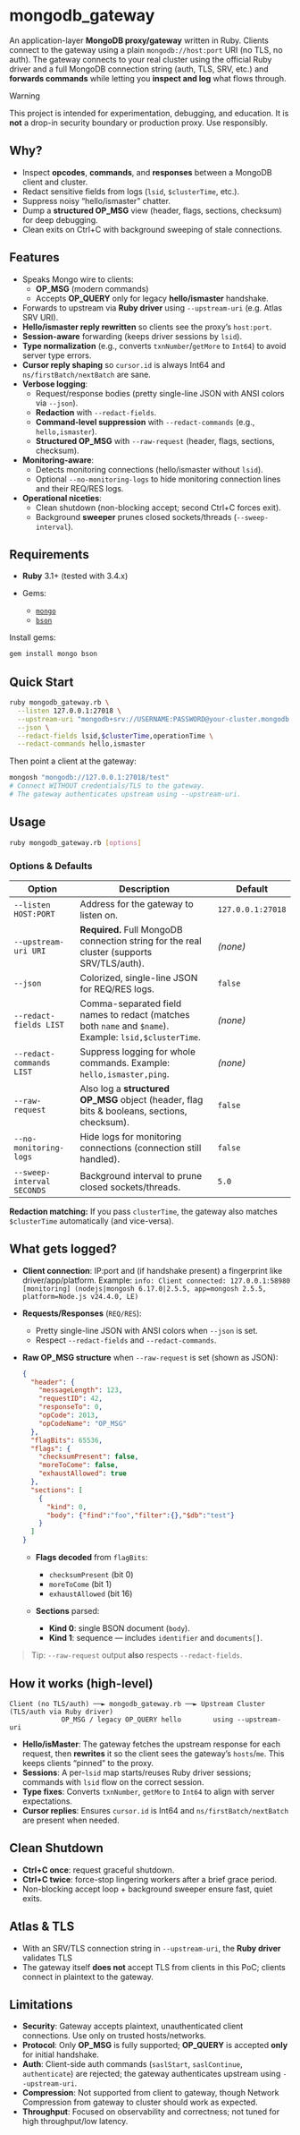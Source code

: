 # mongodb_gateway

An application-layer **MongoDB proxy/gateway** written in Ruby.
Clients connect to the gateway using a plain `mongodb://host:port` URI (no TLS, no auth).
The gateway connects to your real cluster using the official Ruby driver and a full MongoDB connection string (auth, TLS, SRV, etc.) and **forwards commands** while letting you **inspect and log** what flows through.

> [!WARNING]
> This project is intended for experimentation, debugging, and education.
> It is **not** a drop-in security boundary or production proxy. Use responsibly.

## Why?

* Inspect **opcodes**, **commands**, and **responses** between a MongoDB client and cluster.
* Redact sensitive fields from logs (`lsid`, `$clusterTime`, etc.).
* Suppress noisy “hello/ismaster” chatter.
* Dump a **structured OP_MSG** view (header, flags, sections, checksum) for deep debugging.
* Clean exits on Ctrl+C with background sweeping of stale connections.

## Features

* Speaks Mongo wire to clients:
  * **OP_MSG** (modern commands)
  * Accepts **OP_QUERY** only for legacy **hello/ismaster** handshake.
* Forwards to upstream via **Ruby driver** using `--upstream-uri` (e.g. Atlas SRV URI).
* **Hello/ismaster reply rewritten** so clients see the proxy’s `host:port`.
* **Session-aware** forwarding (keeps driver sessions by `lsid`).
* **Type normalization** (e.g., converts `txnNumber`/`getMore` to `Int64`) to avoid server type errors.
* **Cursor reply shaping** so `cursor.id` is always Int64 and `ns/firstBatch/nextBatch` are sane.
* **Verbose logging**:
  * Request/response bodies (pretty single-line JSON with ANSI colors via `--json`).
  * **Redaction** with `--redact-fields`.
  * **Command-level suppression** with `--redact-commands` (e.g., `hello,ismaster`).
  * **Structured OP_MSG** with `--raw-request` (header, flags, sections, checksum).
* **Monitoring-aware**:
  * Detects monitoring connections (hello/ismaster without `lsid`).
  * Optional `--no-monitoring-logs` to hide monitoring connection lines and their REQ/RES logs.
* **Operational niceties**:
  * Clean shutdown (non-blocking accept; second Ctrl+C forces exit).
  * Background **sweeper** prunes closed sockets/threads (`--sweep-interval`).

## Requirements

* **Ruby** 3.1+ (tested with 3.4.x)
* Gems:

  * [`mongo`](https://rubygems.org/gems/mongo)
  * [`bson`](https://rubygems.org/gems/bson)

Install gems:

```bash
gem install mongo bson
```

## Quick Start

```bash
ruby mongodb_gateway.rb \
  --listen 127.0.0.1:27018 \
  --upstream-uri "mongodb+srv://USERNAME:PASSWORD@your-cluster.mongodb.net/?retryWrites=true&w=majority" \
  --json \
  --redact-fields lsid,$clusterTime,operationTime \
  --redact-commands hello,ismaster
```

Then point a client at the gateway:

```bash
mongosh "mongodb://127.0.0.1:27018/test"
# Connect WITHOUT credentials/TLS to the gateway.
# The gateway authenticates upstream using --upstream-uri.
```

## Usage

```bash
ruby mongodb_gateway.rb [options]
```

### Options & Defaults

| Option                     | Description                                                                                            | Default           |
| -------------------------- | ------------------------------------------------------------------------------------------------------ | ----------------- |
| `--listen HOST:PORT`       | Address for the gateway to listen on.                                                                  | `127.0.0.1:27018` |
| `--upstream-uri URI`       | **Required.** Full MongoDB connection string for the real cluster (supports SRV/TLS/auth).             | *(none)*          |
| `--json`                   | Colorized, single-line JSON for REQ/RES logs.                                                          | `false`           |
| `--redact-fields LIST`     | Comma-separated field names to redact (matches both `name` and `$name`). Example: `lsid,$clusterTime`. | *(none)*          |
| `--redact-commands LIST`   | Suppress logging for whole commands. Example: `hello,ismaster,ping`.                                   | *(none)*          |
| `--raw-request`            | Also log a **structured OP\_MSG** object (header, flag bits & booleans, sections, checksum).           | `false`           |
| `--no-monitoring-logs`     | Hide logs for monitoring connections (connection still handled).                                       | `false`           |
| `--sweep-interval SECONDS` | Background interval to prune closed sockets/threads.                                                   | `5.0`             |

**Redaction matching:**
If you pass `clusterTime`, the gateway also matches `$clusterTime` automatically (and vice-versa).

## What gets logged?

* **Client connection**: IP\:port and (if handshake present) a fingerprint like driver/app/platform.
  Example:
  `info: Client connected: 127.0.0.1:58980 [monitoring] (nodejs|mongosh 6.17.0|2.5.5, app=mongosh 2.5.5, platform=Node.js v24.4.0, LE)`

* **Requests/Responses** (`REQ/RES`):

  * Pretty single-line JSON with ANSI colors when `--json` is set.
  * Respect `--redact-fields` and `--redact-commands`.

* **Raw OP\_MSG structure** when `--raw-request` is set (shown as JSON):

  ```json
  {
    "header": {
      "messageLength": 123,
      "requestID": 42,
      "responseTo": 0,
      "opCode": 2013,
      "opCodeName": "OP_MSG"
    },
    "flagBits": 65536,
    "flags": {
      "checksumPresent": false,
      "moreToCome": false,
      "exhaustAllowed": true
    },
    "sections": [
      {
        "kind": 0,
        "body": {"find":"foo","filter":{},"$db":"test"}
      }
    ]
  }
  ```

  * **Flags decoded** from `flagBits`:

    * `checksumPresent` (bit 0)
    * `moreToCome` (bit 1)
    * `exhaustAllowed` (bit 16)
  * **Sections** parsed:

    * **Kind 0**: single BSON document (`body`).
    * **Kind 1**: sequence — includes `identifier` and `documents[]`.

> Tip: `--raw-request` output **also** respects `--redact-fields`.

## How it works (high-level)

```
Client (no TLS/auth) ──► mongodb_gateway.rb ──► Upstream Cluster (TLS/auth via Ruby driver)
             OP_MSG / legacy OP_QUERY hello        using --upstream-uri
```

* **Hello/isMaster**: The gateway fetches the upstream response for each request, then **rewrites** it so the client sees the gateway’s `hosts`/`me`. This keeps clients “pinned” to the proxy.
* **Sessions**: A per-`lsid` map starts/reuses Ruby driver sessions; commands with `lsid` flow on the correct session.
* **Type fixes**: Converts `txnNumber`, `getMore` to `Int64` to align with server expectations.
* **Cursor replies**: Ensures `cursor.id` is Int64 and `ns/firstBatch/nextBatch` are present when needed.

## Clean Shutdown

* **Ctrl+C once**: request graceful shutdown.
* **Ctrl+C twice**: force-stop lingering workers after a brief grace period.
* Non-blocking accept loop + background sweeper ensure fast, quiet exits.

## Atlas & TLS

* With an SRV/TLS connection string in `--upstream-uri`, the **Ruby driver** validates TLS
* The gateway itself **does not** accept TLS from clients in this PoC; clients connect in plaintext to the gateway.

## Limitations

* **Security**: Gateway accepts plaintext, unauthenticated client connections. Use only on trusted hosts/networks.
* **Protocol**: Only **OP\_MSG** is fully supported; **OP\_QUERY** is accepted **only** for initial handshake.
* **Auth**: Client-side auth commands (`saslStart`, `saslContinue`, `authenticate`) are rejected; the gateway authenticates upstream using `--upstream-uri`.
* **Compression**: Not supported from client to gateway, though Network Compression from gateway to cluster should work as expected.
* **Throughput**: Focused on observability and correctness; not tuned for high throughput/low latency.